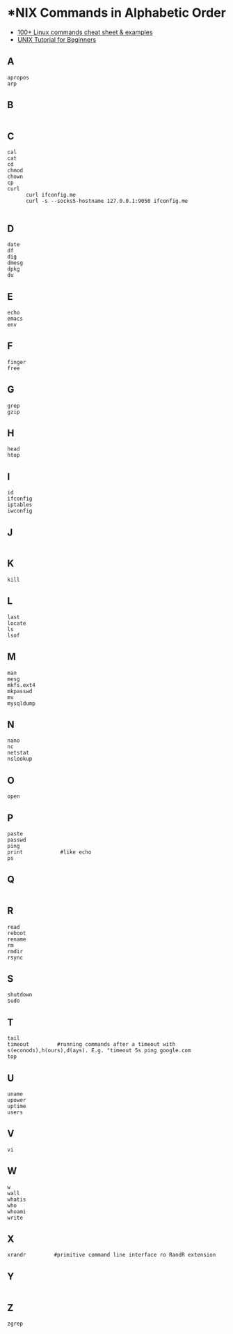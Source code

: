 # *NIX Commands in Alphabetic Order

- [100+ Linux commands cheat sheet & examples](https://www.golinuxcloud.com/linux-commands-cheat-sheet/)
- [UNIX Tutorial for Beginners](http://www.ee.surrey.ac.uk/Teaching/Unix/)

## A
````
apropos
arp
````
## B
````
````
## C
````
cal
cat
cd
chmod
chown
cp
curl
      curl ifconfig.me
      curl -s --socks5-hostname 127.0.0.1:9050 ifconfig.me
      
````
## D
````
date
df
dig
dmesg
dpkg
du
````
## E
````
echo
emacs
env
````
## F
````
finger
free
````
## G
````
grep
gzip
````
## H
````
head
htop
````
## I
````
id
ifconfig
iptables
iwconfig
````
## J
````
````
## K
````
kill
````
## L
````
last
locate
ls
lsof
````
## M
````
man
mesg
mkfs.ext4
mkpasswd
mv
mysqldump
````
## N
````
nano
nc
netstat
nslookup
````
## O
````
open
````
## P
````
paste
passwd
ping
print            #like echo
ps
````
## Q
````
````
## R
````
read
reboot
rename
rm
rmdir
rsync
````
## S
````
shutdown
sudo
````
## T
````
tail
timeout         #running commands after a timeout with s(econods),h(ours),d(ays). E.g. "timeout 5s ping google.com
top
````
## U
````
uname
upower
uptime
users
````
## V
````
vi
````
## W
````
w
wall
whatis
who
whoami
write
````
## X
````
xrandr         #primitive command line interface ro RandR extension
````
## Y
````
````
## Z
````
zgrep
````
